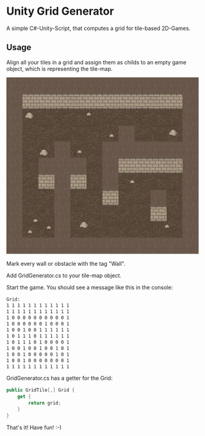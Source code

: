 Unity Grid Generator
====================

A simple C#-Unity-Script, that computes a grid for tile-based 2D-Games.

## Usage

Align all your tiles in a grid and assign them as childs to an empty game object, which is representing the tile-map.

![Example](example.jpg?raw=true "Example")

Mark every wall or obstacle with the tag "Wall".

Add GridGenerator.cs to your tile-map object.

Start the game. You should see a message like this in the console:

```
Grid:
1 1 1 1 1 1 1 1 1 1 1 1
1 1 1 1 1 1 1 1 1 1 1 1
1 0 0 0 0 0 0 0 0 0 0 1
1 0 0 0 0 0 0 1 0 0 0 1
1 0 0 1 0 0 1 1 1 1 1 1
1 0 1 1 1 0 1 1 1 1 1 1
1 0 1 1 1 0 1 0 0 0 0 1
1 0 0 1 0 0 1 0 0 1 0 1
1 0 0 1 0 0 0 0 0 1 0 1
1 0 0 1 0 0 0 0 0 0 0 1
1 1 1 1 1 1 1 1 1 1 1 1
```

GridGenerator.cs has a getter for the Grid:

```csharp
public GridTile[,] Grid {
    get {
        return grid;
    }
}
```

That's it! Have fun! :-)
